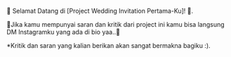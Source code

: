 🎉 Selamat Datang di [Project Wedding Invitation Pertama-Ku]! 🎉.

💌Jika kamu mempunyai saran dan kritik dari project ini kamu bisa langsung DM Instagramku yang ada di bio yaa..💌

*Kritik dan saran yang kalian berikan akan sangat bermakna bagiku :).
